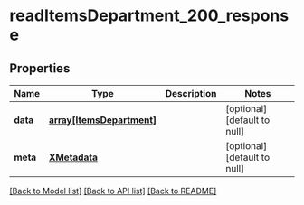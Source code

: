 # readItemsDepartment_200_response

## Properties
Name | Type | Description | Notes
------------ | ------------- | ------------- | -------------
**data** | [**array[ItemsDepartment]**](ItemsDepartment.md) |  | [optional] [default to null]
**meta** | [**XMetadata**](XMetadata.md) |  | [optional] [default to null]

[[Back to Model list]](../README.md#documentation-for-models) [[Back to API list]](../README.md#documentation-for-api-endpoints) [[Back to README]](../README.md)


